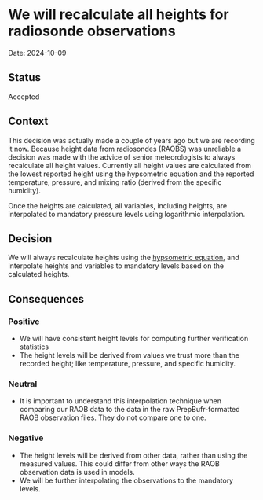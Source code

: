 # We will recalculate all heights for radiosonde observations

Date: 2024-10-09

## Status

Accepted

## Context

This decision was actually made a couple of years ago but we are recording it now. Because height data from radiosondes (RAOBS) was unreliable a decision was made with the advice of senior meteorologists to always recalculate all height values. Currently all height values are calculated from the lowest reported height using the hypsometric equation and the reported temperature, pressure, and mixing ratio (derived from the specific humidity).

Once the heights are calculated, all variables, including heights, are interpolated to mandatory pressure levels using logarithmic interpolation.

## Decision

We will always recalculate heights using the [hypsometric equation](https://unidata.github.io/MetPy/latest/api/generated/metpy.calc.thickness_hydrostatic.html), and interpolate heights and variables to mandatory levels based on the calculated heights.

## Consequences

### Positive

- We will have consistent height levels for computing further verification statistics
- The height levels will be derived from values we trust more than the recorded height; like temperature, pressure, and specific humidity.

### Neutral

- It is important to understand this interpolation technique when comparing our RAOB data to the data in the raw PrepBufr-formatted RAOB observation files. They do not compare one to one.

### Negative

- The height levels will be derived from other data, rather than using the measured values. This could differ from other ways the RAOB observation data is used in models.
- We will be further interpolating the observations to the mandatory levels.
